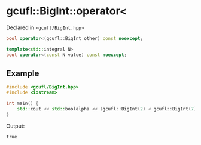 # gcufl::BigInt::operator<
Declared in `<gcufl/BigInt.hpp>`
```cpp
bool operator<(gcufl::BigInt other) const noexcept;

template<std::integral N>
bool operator<(const N value) const noexcept;
```
## Example
```cpp
#include <gcufl/BigInt.hpp>
#include <iostream>

int main() {
	std::cout << std::boolalpha << (gcufl::BigInt(2) < gcufl::BigInt(7)) << '\n';
}
```
Output:
```
true
```
